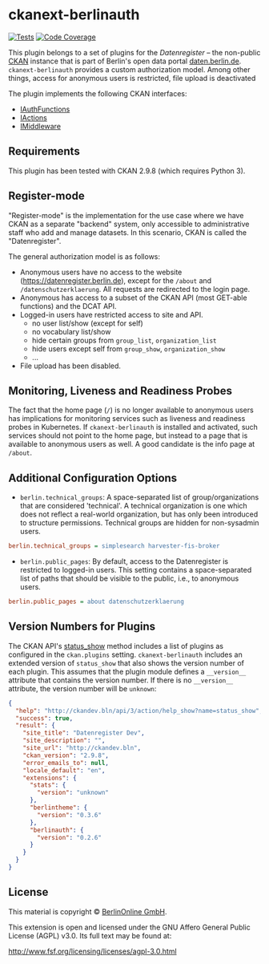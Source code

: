 # ckanext-berlinauth

[![Tests](https://github.com/berlinonline/ckanext-berlinauth/actions/workflows/test.yml/badge.svg?branch=master)](https://github.com/berlinonline/ckanext-berlinauth/actions)
[![Code Coverage](https://codecov.io/github/berlinonline/ckanext-berlinauth/coverage.svg?branch=master)](http://codecov.io/github/berlinonline/ckanext-berlinauth?branch=master)

This plugin belongs to a set of plugins for the _Datenregister_ – the non-public [CKAN](https://ckan.org) instance that is part of Berlin's open data portal [daten.berlin.de](https://daten.berlin.de).
`ckanext-berlinauth` provides a custom authorization model.
Among other things, access for anonymous users is restricted, file upload is deactivated

The plugin implements the following CKAN interfaces:

- [IAuthFunctions](http://docs.ckan.org/en/latest/extensions/plugin-interfaces.html#ckan.plugins.interfaces.IAuthFunctions)
- [IActions](http://docs.ckan.org/en/latest/extensions/plugin-interfaces.html#ckan.plugins.interfaces.IActions)
- [IMiddleware](http://docs.ckan.org/en/latest/extensions/plugin-interfaces.html#ckan.plugins.interfaces.IMiddleware)

## Requirements

This plugin has been tested with CKAN 2.9.8 (which requires Python 3).

## Register-mode

"Register-mode" is the implementation for the use case where we have CKAN as a separate "backend" system, only accessible to administrative staff who add and manage datasets.
In this scenario, CKAN is called the "Datenregister".

The general authorization model is as follows:

- Anonymous users have no access to the website (https://datenregister.berlin.de), except for the `/about` and `/datenschutzerklaerung`. All requests are redirected to the login page.
- Anonymous has access to a subset of the CKAN API (most GET-able functions) and the DCAT API.
- Logged-in users have restricted access to site and API.
  - no user list/show (except for self)
  - no vocabulary list/show
  - hide certain groups from `group_list`, `organization_list`
  - hide users except self from `group_show`, `organization_show`
  - ...
- File upload has been disabled.

## Monitoring, Liveness and Readiness Probes

The fact that the home page (`/`) is no longer available to anonymous users has implications for monitoring services such as liveness and readiness probes in Kubernetes.
If `ckanext-berlinauth` is installed and activated, such services should not point to the home page, but instead to a page that is available to anonymous users as well.
A good candidate is the info page at `/about`.

## Additional Configuration Options

- `berlin.technical_groups`:
A space-separated list of group/organizations that are considered 'technical'.
A technical organization is one which does not reflect a real-world organization, but has only been introduced to structure permissions.
Technical groups are hidden for non-sysadmin users.

```ini
berlin.technical_groups = simplesearch harvester-fis-broker
```

- `berlin.public_pages`:
By default, access to the Datenregister is restricted to logged-in users.
This setting contains a space-separated list of paths that should be visible to the public, i.e., to anonymous users.

```ini
berlin.public_pages = about datenschutzerklaerung
```

## Version Numbers for Plugins

The CKAN API's [status_show](https://docs.ckan.org/en/2.9/api/#ckan.logic.action.get.status_show) method includes a list of plugins as configured in the `ckan.plugins` setting.
`ckanext-berlinauth` includes an extended version of `status_show`  that also shows the version number of each plugin.
This assumes that the plugin module defines a `__version__` attribute that contains the version number.
If there is no `__version__` attribute, the version number will be `unknown`:

```json
{
  "help": "http://ckandev.bln/api/3/action/help_show?name=status_show",
  "success": true,
  "result": {
    "site_title": "Datenregister Dev",
    "site_description": "",
    "site_url": "http://ckandev.bln",
    "ckan_version": "2.9.8",
    "error_emails_to": null,
    "locale_default": "en",
    "extensions": {
      "stats": {
        "version": "unknown"
      },
      "berlintheme": {
        "version": "0.3.6"
      },
      "berlinauth": {
        "version": "0.2.6"
      }
    }
  }
}
```

## License

This material is copyright © [BerlinOnline GmbH](https://www.berlinonline.net/).

This extension is open and licensed under the GNU Affero General Public License (AGPL) v3.0.
Its full text may be found at:

http://www.fsf.org/licensing/licenses/agpl-3.0.html


